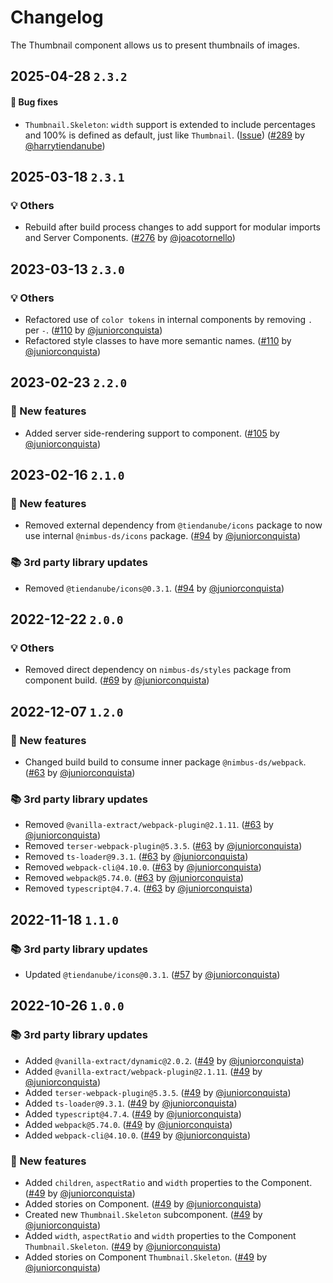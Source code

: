 # Changelog

The Thumbnail component allows us to present thumbnails of images.

## 2025-04-28 `2.3.2`

#### 🐛 Bug fixes

- `Thumbnail.Skeleton`: `width` support is extended to include percentages and 100% is defined as default, just like `Thumbnail`. ([Issue](https://github.com/TiendaNube/nimbus-design-system/discussions/248)) ([#289](https://github.com/TiendaNube/nimbus-design-system/pull/289) by [@harrytiendanube](https://github.com/harrytiendanube))

## 2025-03-18 `2.3.1`

### 💡 Others

- Rebuild after build process changes to add support for modular imports and Server Components. ([#276](https://github.com/TiendaNube/nimbus-design-system/pull/276) by [@joacotornello](https://github.com/joacotornello))

## 2023-03-13 `2.3.0`

### 💡 Others

- Refactored use of `color tokens` in internal components by removing `.` per `-`. ([#110](https://github.com/TiendaNube/nimbus-design-system/pull/110) by [@juniorconquista](https://github.com/juniorconquista))
- Refactored style classes to have more semantic names. ([#110](https://github.com/TiendaNube/nimbus-design-system/pull/110) by [@juniorconquista](https://github.com/juniorconquista))

## 2023-02-23 `2.2.0`

### 🎉 New features

- Added server side-rendering support to component. ([#105](https://github.com/TiendaNube/nimbus-design-system/pull/105) by [@juniorconquista](https://github.com/juniorconquista))

## 2023-02-16 `2.1.0`

### 🎉 New features

- Removed external dependency from `@tiendanube/icons` package to now use internal `@nimbus-ds/icons` package. ([#94](https://github.com/TiendaNube/nimbus-design-system/pull/#94) by [@juniorconquista](https://github.com/juniorconquista))

### 📚 3rd party library updates

- Removed `@tiendanube/icons@0.3.1`. ([#94](https://github.com/TiendaNube/nimbus-design-system/pull/#94) by [@juniorconquista](https://github.com/juniorconquista))

## 2022-12-22 `2.0.0`

### 💡 Others

- Removed direct dependency on `nimbus-ds/styles` package from component build. ([#69](https://github.com/TiendaNube/nimbus-design-system/pull/69) by [@juniorconquista](https://github.com/juniorconquista))

## 2022-12-07 `1.2.0`

### 🎉 New features

- Changed build build to consume inner package `@nimbus-ds/webpack`. ([#63](https://github.com/TiendaNube/nimbus-design-system/pull/63) by [@juniorconquista](https://github.com/juniorconquista))

### 📚 3rd party library updates

- Removed `@vanilla-extract/webpack-plugin@2.1.11`. ([#63](https://github.com/TiendaNube/nimbus-design-system/pull/63) by [@juniorconquista](https://github.com/juniorconquista))
- Removed `terser-webpack-plugin@5.3.5`. ([#63](https://github.com/TiendaNube/nimbus-design-system/pull/63) by [@juniorconquista](https://github.com/juniorconquista))
- Removed `ts-loader@9.3.1`. ([#63](https://github.com/TiendaNube/nimbus-design-system/pull/63) by [@juniorconquista](https://github.com/juniorconquista))
- Removed `webpack-cli@4.10.0`. ([#63](https://github.com/TiendaNube/nimbus-design-system/pull/63) by [@juniorconquista](https://github.com/juniorconquista))
- Removed `webpack@5.74.0`. ([#63](https://github.com/TiendaNube/nimbus-design-system/pull/63) by [@juniorconquista](https://github.com/juniorconquista))
- Removed `typescript@4.7.4`. ([#63](https://github.com/TiendaNube/nimbus-design-system/pull/63) by [@juniorconquista](https://github.com/juniorconquista))

## 2022-11-18 `1.1.0`

### 📚 3rd party library updates

- Updated `@tiendanube/icons@0.3.1`. ([#57](https://github.com/TiendaNube/nimbus-design-system/pull/#57) by [@juniorconquista](https://github.com/juniorconquista))

## 2022-10-26 `1.0.0`

### 📚 3rd party library updates

- Added `@vanilla-extract/dynamic@2.0.2`. ([#49](https://github.com/TiendaNube/nimbus-design-system/pull/49) by [@juniorconquista](https://github.com/juniorconquista))
- Added `@vanilla-extract/webpack-plugin@2.1.11`. ([#49](https://github.com/TiendaNube/nimbus-design-system/pull/49) by [@juniorconquista](https://github.com/juniorconquista))
- Added `terser-webpack-plugin@5.3.5`. ([#49](https://github.com/TiendaNube/nimbus-design-system/pull/49) by [@juniorconquista](https://github.com/juniorconquista))
- Added `ts-loader@9.3.1`. ([#49](https://github.com/TiendaNube/nimbus-design-system/pull/49) by [@juniorconquista](https://github.com/juniorconquista))
- Added `typescript@4.7.4`. ([#49](https://github.com/TiendaNube/nimbus-design-system/pull/49) by [@juniorconquista](https://github.com/juniorconquista))
- Added `webpack@5.74.0`. ([#49](https://github.com/TiendaNube/nimbus-design-system/pull/49) by [@juniorconquista](https://github.com/juniorconquista))
- Added `webpack-cli@4.10.0`. ([#49](https://github.com/TiendaNube/nimbus-design-system/pull/49) by [@juniorconquista](https://github.com/juniorconquista))

### 🎉 New features

- Added `children`, `aspectRatio` and `width` properties to the Component. ([#49](https://github.com/TiendaNube/nimbus-design-system/pull/49) by [@juniorconquista](https://github.com/juniorconquista))
- Added stories on Component. ([#49](https://github.com/TiendaNube/nimbus-design-system/pull/49) by [@juniorconquista](https://github.com/juniorconquista))
- Created new `Thumbnail.Skeleton` subcomponent. ([#49](https://github.com/TiendaNube/nimbus-design-system/pull/49) by [@juniorconquista](https://github.com/juniorconquista))
- Added `width`, `aspectRatio` and `width` properties to the Component `Thumbnail.Skeleton`. ([#49](https://github.com/TiendaNube/nimbus-design-system/pull/49) by [@juniorconquista](https://github.com/juniorconquista))
- Added stories on Component `Thumbnail.Skeleton`. ([#49](https://github.com/TiendaNube/nimbus-design-system/pull/49) by [@juniorconquista](https://github.com/juniorconquista))
